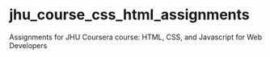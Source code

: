 # jhu_course_css_html_assignments
Assignments for JHU Coursera course: HTML, CSS, and Javascript for Web Developers
